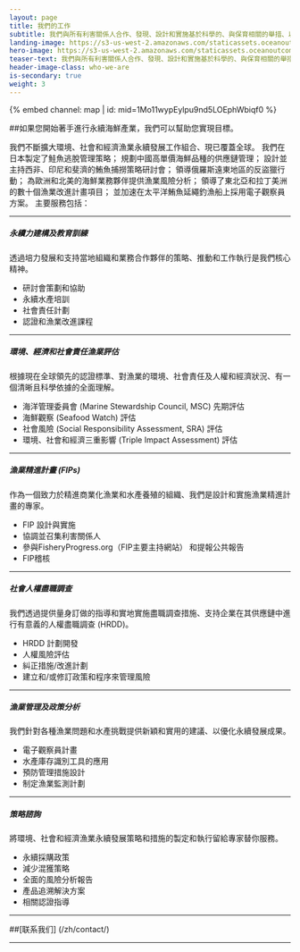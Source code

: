 ```yaml
---
layout: page 
title: 我們的工作
subtitle: 我們與所有利害關係人合作、發現、設計和實施基於科學的、與保育相關的舉措、以推動整個海鮮供應鏈的永續發展。 這種方法為人類和地球帶來環境、社會永續及經濟永續的成果。 無論您是領導漁業專案、購買海鮮、投資漁業改革、或是參與海鮮產業的倡議或相關非政府組織、讓我們幫助您實現您所尋求的影響。
landing-image: https://s3-us-west-2.amazonaws.com/staticassets.oceanoutcomes.org/rollover+images/vision-and-mission-hover.jpg
hero-image: https://s3-us-west-2.amazonaws.com/staticassets.oceanoutcomes.org/hero+photos/visionmissionhero.jpg
teaser-text: 我們與所有利害關係人合作、發現、設計和實施基於科學的、與保育相關的舉措、以推動整個海鮮供應鏈的永續發展。 這種方法為人類和地球帶來環境、社會永續及經濟永續的成果。 無論您是領導漁業專案、購買海鮮、投資漁業改革、或是參與海鮮產業的倡議或相關非政府組織、讓我們幫助您實現您所尋求的影響。
header-image-class: who-we-are
is-secondary: true
weight: 3
---
```



<div class="map-section">
  <div class="grid-container">
    {% embed channel: map | id: mid=1Mo11wypEylpu9nd5LOEphWbiqf0 %}
  </div>
</div>

##如果您開始著手進行永續海鮮產業，我們可以幫助您實現目標。

我們不斷擴大環境、社會和經濟漁業永續發展工作組合、現已覆蓋全球。 我們在日本製定了鮭魚逃脫管理策略； 規劃中國高單價海鮮品種的供應鏈管理； 設計並主持西非、印尼和斐濟的鮪魚捕撈策略研討會； 領導俄羅斯遠東地區的反盜獵行動； 為歐洲和北美的海鮮業務夥伴提供漁業風險分析； 領導了東北亞和拉丁美洲的數十個漁業改進計畫項目； 並加速在太平洋鮪魚延繩釣漁船上採用電子觀察員方案。 主要服務包括：

----

##### 永續力建構及教育訓練
 
透過培力發展和支持當地組織和業務合作夥伴的策略、推動和工作執行是我們核心精神。

* 研討會策劃和協助
* 永續水產培訓
* 社會責任計劃
* 認證和漁業改進課程

----

##### 環境、經濟和社會責任漁業評估
 
根據現在全球領先的認證標準、對漁業的環境、社會責任及人權和經濟狀況、有一個清晰且科學依據的全面理解。

* 海洋管理委員會 (Marine Stewardship Council, MSC) 先期評估
* 海鮮觀察 (Seafood Watch) 評估
* 社會風險 (Social Responsibility Assessment, SRA) 評估
* 環境、社會和經濟三重影響 (Triple Impact Assessment) 評估
  
----

##### 漁業精進計畫 (FIPs)

作為一個致力於精進商業化漁業和水產養殖的組織、我們是設計和實施漁業精進計畫的專家。

* FIP 設計與實施
* 協調並召集利害關係人
* 參與FisheryProgress.org（FIP主要主持網站） 和提報公共報告
* FIP稽核

----

##### 社會人權盡職調查
 
我們透過提供量身訂做的指導和實地實施盡職調查措施、支持企業在其供應鏈中進行有意義的人權盡職調查 (HRDD)。

* HRDD 計劃開發
* 人權風險評估
* 糾正措施/改進計劃
* 建立和/或修訂政策和程序來管理風險

----

##### 漁業管理及政策分析
 
我們針對各種漁業問題和水產挑戰提供新穎和實用的建議、以優化永續發展成果。

* 電子觀察員計畫
* 水產庫存識別工具的應用
* 預防管理措施設計
* 制定漁業監測計劃

----

##### 策略諮詢

將環境、社會和經濟漁業永續發展策略和措施的製定和執行留給專家替你服務。

* 永續採購政策
* 減少混獲策略
* 全面的風險分析報告
* 產品追溯解決方案
* 相關認證指導

----

##[联系我们] (/zh/contact/)

---
